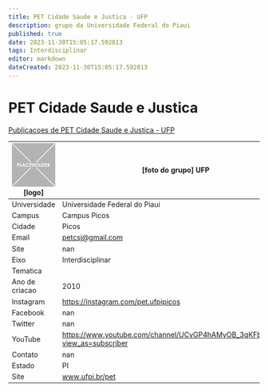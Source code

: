 ```yaml
---
title: PET Cidade Saude e Justica - UFP
description: grupo da Universidade Federal do Piaui
published: true
date: 2023-11-30T15:05:17.592813
tags: Interdisciplinar
editor: markdown
dateCreated: 2023-11-30T15:05:17.592813
---
```


# PET Cidade Saude e Justica

[Publicacoes de PET Cidade Saude e Justica - UFP](/atividade/55PETCidadeSaudeeJusticaUFP/feed)

| ![placeholder.png](/placeholder.png) [logo] | [foto do grupo] UFP         |
| ------------------------------------------- | ------------------------------------------------- |
| Universidade                                | Universidade Federal do Piaui      |
| Campus                                      | Campus Picos            |
| Cidade                                      | Picos             |
| Email                                       | petcsj@gmail.com             |
| Site                                        | nan              |
| Eixo                                        | Interdisciplinar              |
| Tematica                                    |           |
| Ano de criacao                              | 2010        |
| Instagram                                   | https://instagram.com/pet.ufpipicos         |
| Facebook                                    | nan          |
| Twitter                                     | nan           |
| YouTube                                     | https://www.youtube.com/channel/UCvGP4hAMyOB_3qKFbvxOlbQ?view_as=subscriber           |
| Contato                                     | nan         |
| Estado                                      |  PI            |
| Site                                        | www.ufpi.br/pet |
